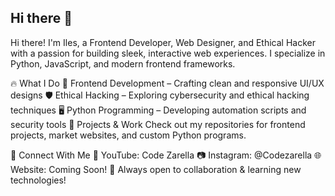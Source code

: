 ## Hi there 👋
Hi there! I'm Iles, a Frontend Developer, Web Designer, and Ethical Hacker with a passion for building sleek, interactive web experiences. I specialize in Python, JavaScript, and modern frontend frameworks.

🔥 What I Do
🎨 Frontend Development – Crafting clean and responsive UI/UX designs
🛡️ Ethical Hacking – Exploring cybersecurity and ethical hacking techniques
🖥️ Python Programming – Developing automation scripts and security tools
📌 Projects & Work
Check out my repositories for frontend projects, market websites, and custom Python programs.

📡 Connect With Me
🎥 YouTube: Code Zarella
📷 Instagram: @Codezarella
🌐 Website: Coming Soon!
🚀 Always open to collaboration & learning new technologies!
<!--
**doublec123/doublec123** is a ✨ _special_ ✨ repository because its `README.md` (this file) appears on your GitHub profile.

Here are some ideas to get you started:

- 🔭 I’m currently working on ...
- 🌱 I’m currently learning ...
- 👯 I’m looking to collaborate on ...
- 🤔 I’m looking for help with ...
- 💬 Ask me about ...
- 📫 How to reach me: ...
- 😄 Pronouns: ...
- ⚡ Fun fact: ...
-->
